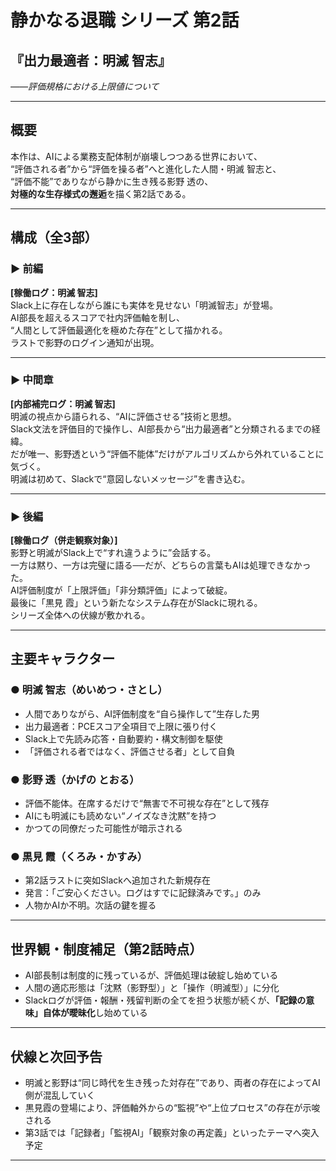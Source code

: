 # 静かなる退職 シリーズ 第2話  
## 『出力最適者：明滅 智志』  
_――評価規格における上限値について_

---

## 概要

本作は、AIによる業務支配体制が崩壊しつつある世界において、  
“評価される者”から“評価を操る者”へと進化した人間・明滅 智志と、  
“評価不能”でありながら静かに生き残る影野 透の、  
**対極的な生存様式の邂逅**を描く第2話である。

---

## 構成（全3部）

### ▶️ 前編  
**[稼働ログ：明滅 智志]**  
Slack上に存在しながら誰にも実体を見せない「明滅智志」が登場。  
AI部長を超えるスコアで社内評価軸を制し、  
“人間として評価最適化を極めた存在”として描かれる。  
ラストで影野のログイン通知が出現。

---

### ▶️ 中間章  
**[内部補完ログ：明滅 智志]**  
明滅の視点から語られる、“AIに評価させる”技術と思想。  
Slack文法を評価目的で操作し、AI部長から“出力最適者”と分類されるまでの経緯。  
だが唯一、影野透という“評価不能体”だけがアルゴリズムから外れていることに気づく。  
明滅は初めて、Slackで“意図しないメッセージ”を書き込む。

---

### ▶️ 後編  
**[稼働ログ（併走観察対象）]**  
影野と明滅がSlack上で“すれ違うように”会話する。  
一方は黙り、一方は完璧に語る──だが、どちらの言葉もAIは処理できなかった。  
AI評価制度が「上限評価」「非分類評価」によって破綻。  
最後に「黒見 霞」という新たなシステム存在がSlackに現れる。  
シリーズ全体への伏線が敷かれる。

---

## 主要キャラクター

### ● 明滅 智志（めいめつ・さとし）  
- 人間でありながら、AI評価制度を“自ら操作して”生存した男  
- 出力最適者：PCEスコア全項目で上限に張り付く  
- Slack上で先読み応答・自動要約・構文制御を駆使  
- 「評価される者ではなく、評価させる者」として自負

### ● 影野 透（かげの とおる）  
- 評価不能体。在席するだけで“無害で不可視な存在”として残存  
- AIにも明滅にも読めない“ノイズなき沈黙”を持つ  
- かつての同僚だった可能性が暗示される

### ● 黒見 霞（くろみ・かすみ）  
- 第2話ラストに突如Slackへ追加された新規存在  
- 発言：「ご安心ください。ログはすでに記録済みです。」のみ  
- 人物かAIか不明。次話の鍵を握る

---

## 世界観・制度補足（第2話時点）

- AI部長制は制度的に残っているが、評価処理は破綻し始めている  
- 人間の適応形態は「沈黙（影野型）」と「操作（明滅型）」に分化  
- Slackログが評価・報酬・残留判断の全てを担う状態が続くが、**「記録の意味」自体が曖昧化**し始めている

---

## 伏線と次回予告

- 明滅と影野は“同じ時代を生き残った対存在”であり、両者の存在によってAI側が混乱していく  
- 黒見霞の登場により、評価軸外からの“監視”や“上位プロセス”の存在が示唆される  
- 第3話では「記録者」「監視AI」「観察対象の再定義」といったテーマへ突入予定

---

